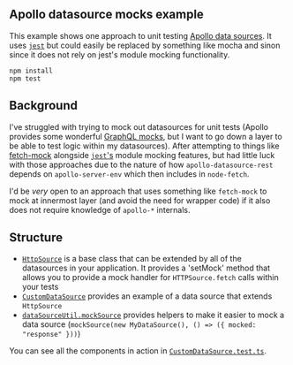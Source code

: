 Apollo datasource mocks example
---

This example shows one approach to unit testing [Apollo data sources](https://www.apollographql.com/docs/apollo-server/features/data-sources). It uses [`jest`](https://jestjs.io/) but could easily be replaced by something like mocha and sinon since it does not rely on jest's module mocking functionality.


```
npm install
npm test
```

Background
---

I've struggled with trying to mock out datasources for unit tests (Apollo provides some wonderful [GraphQL mocks](https://www.apollographql.com/docs/apollo-server/features/mocking), but I want to go down a layer to be able to test logic within my datasources). After attempting to things like [fetch-mock](https://www.npmjs.com/package/fetch-mock) alongside [`jest`'s](https://jestjs.io/) module mocking features, but had little luck with those approaches due to the nature of how `apollo-datasource-rest` depends on `apollo-server-env` which then includes in `node-fetch`.

I'd be _very_ open to an approach that uses something like `fetch-mock` to mock at innermost layer (and avoid the need for wrapper code) if it also does not require knowledge of `apollo-*` internals.

Structure
---

- [`HttpSource`](./HttpSource.ts) is a base class that can be extended by all of the datasources in your application. It provides a 'setMock' method that allows you to provide a mock handler for `HTTPSource.fetch` calls within your tests
- [`CustomDataSource`](CustomDataSource.ts) provides an example of a data source that extends `HttpSource`
- [`dataSourceUtil.mockSource`](__tests__/dataSourceTestUtil.ts) provides helpers to make it easier to mock a data source (`mockSource(new MyDataSource(), () => ({ mocked: "response" }))`)

You can see all the components in action in [`CustomDataSource.test.ts`](__tests__/CustomDataSource.test.ts).

